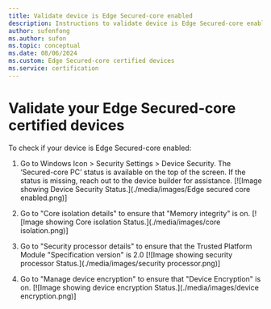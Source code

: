 ```yaml
---
title: Validate device is Edge Secured-core enabled
description: Instructions to validate device is Edge Secured-core enabled 
author: sufenfong
ms.author: sufon
ms.topic: conceptual 
ms.date: 08/06/2024 
ms.custom: Edge Secured-core certified devices
ms.service: certification
---
```

# Validate your Edge Secured-core certified devices
To check if your device is Edge Secured-core enabled: 
1.	Go to Windows Icon > Security Settings > Device Security. The ‘Secured-core PC’ status is available on the top of the screen. If the status is missing, reach out to the device builder for assistance.
[![Image showing Device Security Status.](./media/images/Edge secured core enabled.png)]

2.	Go to "Core isolation details" to ensure that "Memory integrity" is on.
[![Image showing Core isolation Status.](./media/images/core isolation.png)]

3.	Go to "Security processor details" to ensure that the Trusted Platform Module "Specification version" is 2.0
[![Image showing security processor Status.](./media/images/security processor.png)]

4.	Go to "Manage device encryption" to ensure that "Device Encryption" is on.
[![Image showing device encryption Status.](./media/images/device encryption.png)]
